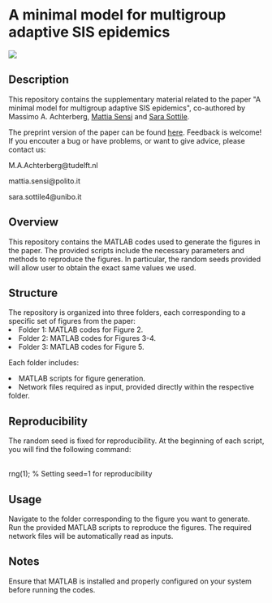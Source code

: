 <h1>A minimal model for multigroup adaptive SIS epidemics</h1>

![](https://komarev.com/ghpvc/?username=SaraSottile)

<h2>Description</h2>

This repository contains the supplementary material related to the paper "A minimal model for multigroup adaptive SIS epidemics", co-authored by Massimo A. Achterberg, <a href="https://mattiasensi.github.io/" target="_blank">Mattia Sensi</a>  and <a href="https://sarasottile.github.io/" target="_blank">Sara Sottile</a>.

The preprint version of the paper can be found <a href="https://arxiv.org/abs/2407.17639" target="_blank">here</a>. Feedback is welcome! If you encouter a bug or have problems, or want to give advice, please contact us:

<p>M.A.Achterberg@tudelft.nl</p>
<p>mattia.sensi@polito.it</p>
<p>sara.sottile4@unibo.it</p>

<h2>Overview</h2>
This repository contains the MATLAB codes used to generate the figures in the paper. The provided scripts include the necessary parameters and methods to reproduce the figures. In particular, the random seeds provided will allow user to obtain the exact same values we used.

<h2>Structure</h2>
The repository is organized into three folders, each corresponding to a specific set of figures from the paper:

<li>Folder 1: MATLAB codes for Figure 2.</li>
<li>Folder 2: MATLAB codes for Figures 3-4.</li>
<li>Folder 3: MATLAB codes for Figure 5.</li>

Each folder includes:

<li>MATLAB scripts for figure generation.</li>
<li>Network files required as input, provided directly within the respective folder.</li>

<h2>Reproducibility</h2>
The random seed is fixed for reproducibility. At the beginning of each script, you will find the following command:

<br>rng(1); % Setting seed=1 for reproducibility  </br>

<h2>Usage</h2>
Navigate to the folder corresponding to the figure you want to generate.
Run the provided MATLAB scripts to reproduce the figures.
The required network files will be automatically read as inputs.

<h2>Notes</h2>
Ensure that MATLAB is installed and properly configured on your system before running the codes.



